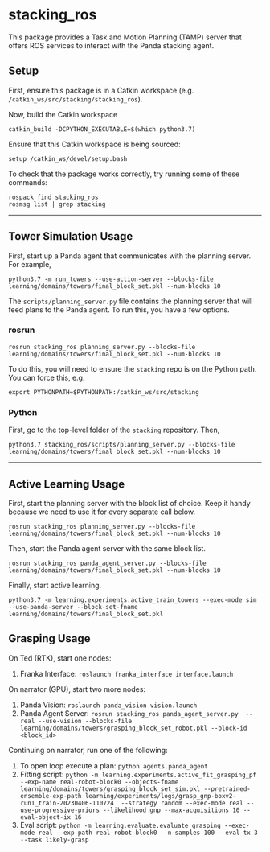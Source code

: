 # stacking_ros

This package provides a Task and Motion Planning (TAMP) server that offers ROS services to interact with the Panda stacking agent.

## Setup

First, ensure this package is in a Catkin workspace (e.g. `/catkin_ws/src/stacking/stacking_ros`).

Now, build the Catkin workspace

```
catkin_build -DCPYTHON_EXECUTABLE=$(which python3.7)
```

Ensure that this Catkin workspace is being sourced:

```
setup /catkin_ws/devel/setup.bash
```

To check that the package works correctly, try running some of these commands:

```
rospack find stacking_ros
rosmsg list | grep stacking
```

---

## Tower Simulation Usage
First, start up a Panda agent that communicates with the planning server. For example,

```
python3.7 -m run_towers --use-action-server --blocks-file learning/domains/towers/final_block_set.pkl --num-blocks 10
```

The `scripts/planning_server.py` file contains the planning server that will feed plans to the Panda agent. To run this, you have a few options.

### rosrun
```
rosrun stacking_ros planning_server.py --blocks-file learning/domains/towers/final_block_set.pkl --num-blocks 10
```

To do this, you will need to ensure the `stacking` repo is on the Python path. You can force this, e.g.
```
export PYTHONPATH=$PYTHONPATH:/catkin_ws/src/stacking
```

### Python
First, go to the top-level folder of the `stacking` repository. Then,

```
python3.7 stacking_ros/scripts/planning_server.py --blocks-file learning/domains/towers/final_block_set.pkl --num-blocks 10

```

---

## Active Learning Usage
First, start the planning server with the block list of choice. Keep it handy because we need to use it for every separate call below.

```
rosrun stacking_ros planning_server.py --blocks-file learning/domains/towers/final_block_set.pkl --num-blocks 10
```

Then, start the Panda agent server with the same block list.

```
rosrun stacking_ros panda_agent_server.py --blocks-file learning/domains/towers/final_block_set.pkl --num-blocks 10
```

Finally, start active learning.

```
python3.7 -m learning.experiments.active_train_towers --exec-mode sim --use-panda-server --block-set-fname learning/domains/towers/final_block_set.pkl
```

## Grasping Usage
On Ted (RTK), start one nodes:

1. Franka Interface: `roslaunch franka_interface interface.launch`

On narrator (GPU), start two more nodes:

1. Panda Vision: `roslaunch panda_vision vision.launch`
2. Panda Agent Server: `rosrun stacking_ros panda_agent_server.py  --real --use-vision --blocks-file learning/domains/towers/grasping_block_set_robot.pkl --block-id <block_id>`

Continuing on narrator, run one of the following:

1. To open loop execute a plan: `python agents.panda_agent`
2. Fitting script: `python -m learning.experiments.active_fit_grasping_pf --exp-name real-robot-block0 --objects-fname learning/domains/towers/grasping_block_set_sim.pkl --pretrained-ensemble-exp-path learning/experiments/logs/grasp_gnp-boxv2-run1_train-20230406-110724  --strategy random --exec-mode real --use-progressive-priors --likelihood gnp --max-acquisitions 10 --eval-object-ix 16`
3. Eval script: `python -m learning.evaluate.evaluate_grasping --exec-mode real --exp-path real-robot-block0 --n-samples 100 --eval-tx 3 --task likely-grasp`
